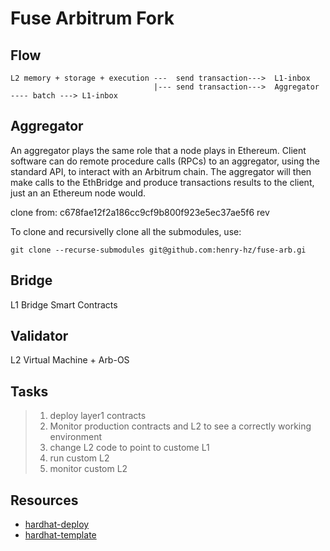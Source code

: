 Fuse Arbitrum Fork
==================


## Flow

```
L2 memory + storage + execution ---  send transaction--->  L1-inbox
                                |--- send transaction--->  Aggregator  ---- batch ---> L1-inbox 

```


## Aggregator

An aggregator plays the same role that a node plays in Ethereum. Client software can do remote procedure calls (RPCs) to an aggregator, using the standard API, to interact with an Arbitrum chain. The aggregator will then make calls to the EthBridge and produce transactions results to the client, just an an Ethereum node would.




clone from: c678fae12f2a186cc9cf9b800f923e5ec37ae5f6 rev

To clone and recursivelly clone all the submodules, use:

```
git clone --recurse-submodules git@github.com:henry-hz/fuse-arb.gi
```


## Bridge

L1 Bridge Smart Contracts



## Validator

L2 Virtual Machine + Arb-OS




## Tasks


> 1. deploy layer1 contracts 
> 2. Monitor production contracts and L2 to see a correctly working environment  
> 3. change L2 code to point to custome L1  
> 4. run custom L2  
> 5. monitor custom L2



## Resources


* [hardhat-deploy](https://levelup.gitconnected.com/deploying-smart-contracts-with-hardhat-e1a76212df94)
* [hardhat-template](https://github.com/wighawag/template-ethereum-contracts/)
